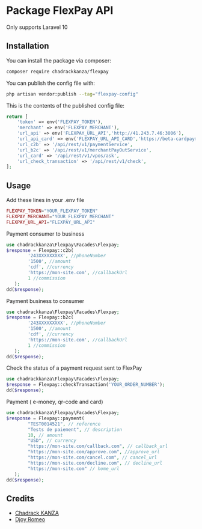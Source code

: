 # Package FlexPay API

Only supports Laravel 10

## Installation

You can install the package via composer:

```bash
composer require chadrackkanza/flexpay
```



You can publish the config file with:

```bash
php artisan vendor:publish --tag="flexpay-config"
```

This is the contents of the published config file:

```php
return [
    'token' => env('FLEXPAY_TOKEN'),
    'merchant' => env('FLEXPAY_MERCHANT'),
    'url_api' => env('FLEXPAY_URL_API','http://41.243.7.46:3006'),
    'url_api_card' => env('FLEXPAY_URL_API_CARD','https://beta-cardpayment.flexpay.cd'),
    'url_c2b' => '/api/rest/v1/paymentService',
    'url_b2c' => '/api/rest/v1/merchantPayOutService',
    'url_card' => '/api/rest/v1/vpos/ask',
    'url_check_transaction' => '/api/rest/v1/check',
];
```


## Usage


Add these lines in your .env file

```php
FLEXPAY_TOKEN="YOUR_FLEXPAY_TOKEN"
FLEXPAY_MERCHANT="YOUR_FLEXPAY_MERCHANT"
FLEXPAY_URL_API="FLEXPAY_URL_API"
```


Payment consumer to business

```php
use chadrackkanza\Flexpay\Facades\Flexpay;
$response = Flexpay::c2b(
        '243XXXXXXXXX', //phoneNumber
        '1500', //amount
        'cdf', //currency
        'https://mon-site.com', //callbackUrl
        1 //commission
   );
dd($response);
```

Payment business to consumer

```php
use chadrackkanza\Flexpay\Facades\Flexpay;
$response = Flexpay::b2c(
        '243XXXXXXXXX', //phoneNumber
        '1500', //amount
        'cdf', //currency
        'https://mon-site.com', //callbackUrl
        1 //commission
   );
dd($response);
```

Check the status of a payment request sent to FlexPay

```php
use chadrackkanza\Flexpay\Facades\Flexpay;
$response = Flexpay::checkTransaction('YOUR_ORDER_NUMBER');
dd($response);
```

Payment ( e-money, qr-code and card)

```php
use chadrackkanza\Flexpay\Facades\Flexpay;
$response = Flexpay::payment(
        "TEST0014521", // reference
        "Tests de paiement", // description
        10, // amount
        "USD", // currency
        "https://mon-site.com/callback.com", // callback_url
        "https://mon-site.com/approve.com", //approve_url
        "https://mon-site.com/cancel.com", // cancel_url
        "https://mon-site.com/decline.com", // decline_url
        "https://mon-site.com" // home_url
   );
dd($response);
```

## Credits

- [Chadrack KANZA](https://github.com/chadrackkanza)
- [Djoy Romeo](https://github.com/djoyromeo-git/FlexPayService)
